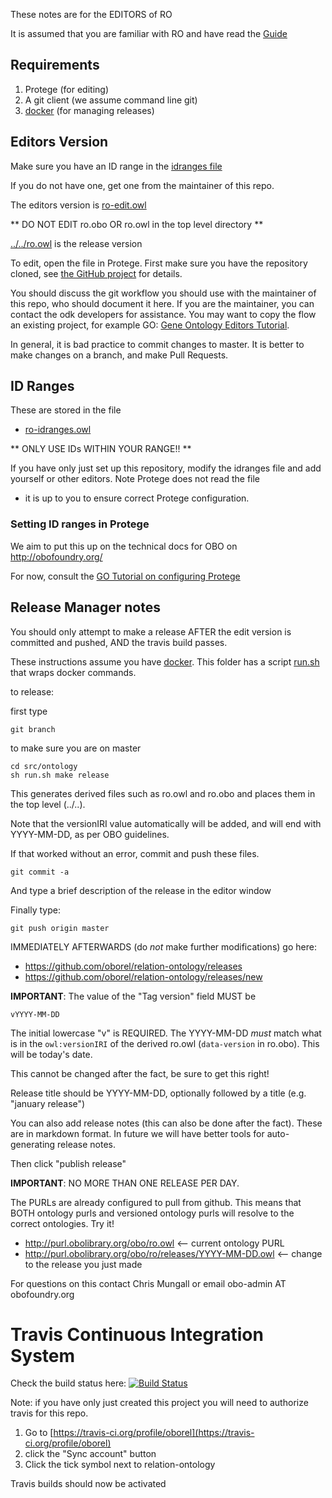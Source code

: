 These notes are for the EDITORS of RO

It is assumed that you are familiar with RO and have read the [Guide](https://github.com/oborel/obo-relations/wiki/ROGuide)

## Requirements

 1. Protege (for editing)
 2. A git client (we assume command line git)
 3. [docker](https://www.docker.com/get-docker) (for managing releases)

## Editors Version

Make sure you have an ID range in the [idranges file](ro-idranges.owl)

If you do not have one, get one from the maintainer of this repo.

The editors version is [ro-edit.owl](ro-edit.owl)

** DO NOT EDIT ro.obo OR ro.owl in the top level directory **

[../../ro.owl](../../ro.owl) is the release version

To edit, open the file in Protege. First make sure you have the repository cloned, see [the GitHub project](https://github.com/oborel/relation-ontology) for details.

You should discuss the git workflow you should use with the maintainer
of this repo, who should document it here. If you are the maintainer,
you can contact the odk developers for assistance. You may want to
copy the flow an existing project, for example GO: [Gene Ontology
Editors Tutorial](go-protege-tutorial.readthedocs.io).

In general, it is bad practice to commit changes to master. It is
better to make changes on a branch, and make Pull Requests.

## ID Ranges

These are stored in the file

 * [ro-idranges.owl](ro-idranges.owl)

** ONLY USE IDs WITHIN YOUR RANGE!! **

If you have only just set up this repository, modify the idranges file
and add yourself or other editors. Note Protege does not read the file
- it is up to you to ensure correct Protege configuration.

### Setting ID ranges in Protege

We aim to put this up on the technical docs for OBO on http://obofoundry.org/

For now, consult the [GO Tutorial on configuring Protege](http://go-protege-tutorial.readthedocs.io/en/latest/Entities.html#new-entities)


## Release Manager notes

You should only attempt to make a release AFTER the edit version is
committed and pushed, AND the travis build passes.

These instructions assume you have
[docker](https://www.docker.com/get-docker). This folder has a script
[run.sh](run.sh) that wraps docker commands.

to release:

first type

    git branch

to make sure you are on master

    cd src/ontology
    sh run.sh make release 

This generates derived files such as ro.owl and ro.obo and places
them in the top level (../..).

Note that the versionIRI value automatically will be added, and will
end with YYYY-MM-DD, as per OBO guidelines.

If that worked without an error, commit and push these files.

    git commit -a

And type a brief description of the release in the editor window

Finally type:

    git push origin master

IMMEDIATELY AFTERWARDS (do *not* make further modifications) go here:

 * https://github.com/oborel/relation-ontology/releases
 * https://github.com/oborel/relation-ontology/releases/new

__IMPORTANT__: The value of the "Tag version" field MUST be

    vYYYY-MM-DD

The initial lowercase "v" is REQUIRED. The YYYY-MM-DD *must* match
what is in the `owl:versionIRI` of the derived ro.owl (`data-version` in
ro.obo). This will be today's date.

This cannot be changed after the fact, be sure to get this right!

Release title should be YYYY-MM-DD, optionally followed by a title (e.g. "january release")

You can also add release notes (this can also be done after the fact). These are in markdown format.
In future we will have better tools for auto-generating release notes.

Then click "publish release"

__IMPORTANT__: NO MORE THAN ONE RELEASE PER DAY.

The PURLs are already configured to pull from github. This means that
BOTH ontology purls and versioned ontology purls will resolve to the
correct ontologies. Try it!

 * http://purl.obolibrary.org/obo/ro.owl <-- current ontology PURL
 * http://purl.obolibrary.org/obo/ro/releases/YYYY-MM-DD.owl <-- change to the release you just made

For questions on this contact Chris Mungall or email obo-admin AT obofoundry.org

# Travis Continuous Integration System

Check the build status here: [![Build Status](https://travis-ci.org/oborel/relation-ontology.svg?branch=master)](https://travis-ci.org/oborel/relation-ontology)

Note: if you have only just created this project you will need to authorize travis for this repo.

 1. Go to [https://travis-ci.org/profile/oborel](https://travis-ci.org/profile/oborel)
 2. click the "Sync account" button
 3. Click the tick symbol next to relation-ontology

Travis builds should now be activated

